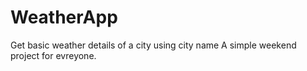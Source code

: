 # WeatherApp
Get basic weather details of a city using city name
A simple weekend project for evreyone.

